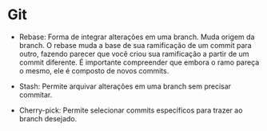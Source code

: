 # Git

- Rebase: Forma de integrar alterações em uma branch. Muda origem da branch.
O rebase muda a base de sua ramificação de um commit para outro, fazendo parecer que você criou sua ramificação a partir de um commit diferente. É importante compreender que embora o ramo pareça o mesmo, ele é composto de novos commits.

- Stash: Permite arquivar alterações em uma branch sem precisar commitar. 

- Cherry-pick: Permite selecionar commits específicos para trazer ao branch desejado.